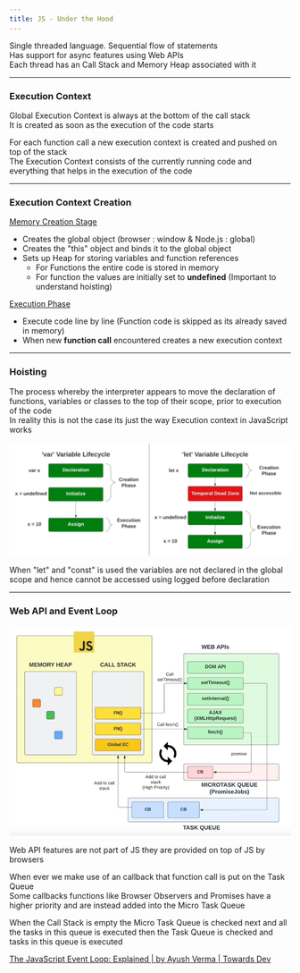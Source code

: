 ```yaml
---
title: JS - Under the Hood
---
```


Single threaded language. Sequential flow of statements  
Has support for async features using Web APIs  
Each thread has an Call Stack and Memory Heap associated with it

---

### Execution Context

Global Execution Context is always at the bottom of the call stack  
It is created as soon as the execution of the code starts

For each function call a new execution context is created and pushed on top of the stack  
The Execution Context consists of the currently running code and everything that helps in the execution of the code

---

### Execution Context Creation

<u>Memory Creation Stage</u>

* Creates the global object (browser : window & Node.js : global)
* Creates the "this" object and binds it to the global object
* Sets up Heap for storing variables and function references
	* For Functions the entire code is stored in memory
	* For function the values are initially set to **undefined** (Important to understand hoisting)

<u>Execution Phase</u>

* Execute code line by line (Function code is skipped as its already saved in memory)
* When new **function call** encountered creates a new execution context

---

### Hoisting

The process whereby the interpreter appears to move the declaration of functions, variables or classes to the top of their scope, prior to execution of the code  
In reality this is not the case its just the way Execution context in JavaScript works

![Variable Hoisting](images/var_vs_let_lifecycle.png)

When "let" and "const" is used the variables are not declared in the global scope and hence cannot be accessed using logged before declaration

---

### Web API and Event Loop

![WebAPI and Event Loop|550](images/webapi_and_event_loop.png)

Web API features are not part of JS they are provided on top of JS by browsers

When ever we make use of an callback that function call is put on the Task Queue  
Some callbacks functions like Browser Observers and Promises have a higher priority and are instead added into the Micro Task Queue

When the Call Stack is empty the Micro Task Queue is checked next and all the tasks in this queue is executed then the Task Queue is checked and tasks in this queue is executed

[The JavaScript Event Loop: Explained | by Ayush Verma | Towards Dev](https://towardsdev.com/event-loop-in-javascript-672c07618dc9)